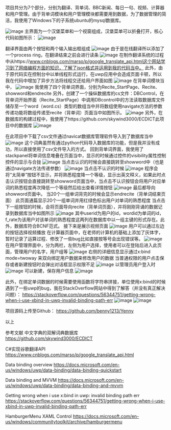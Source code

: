 ﻿项目共分为7个部分，分别为翻译、背单词、BBC新闻、每日一句、视频、计算器和用户管理。由于背单词模块和用户管理模块都需要用到数据，为了数据管理的简洁，我使用了Windows下的子系统ubuntu的mysql数据库。
 
![image](https://github.com/benny1213/Yenny/blob/master/readmeIMG/image001.jpg)
主界面为一个汉堡菜单和一个视窗组成，汉堡菜单可以折叠打开，核心代码如图所示：
![image](https://github.com/benny1213/Yenny/blob/master/readmeIMG/image002.jpg)



翻译界面由两个按钮和两个输入输出框组成
![image](https://github.com/benny1213/Yenny/blob/master/readmeIMG/image003.jpg)
由于是在线翻译所以添加了一个process ring，在翻译结束之前会进行读条
![image](https://github.com/benny1213/Yenny/blob/master/readmeIMG/image004.jpg)
在制作翻译系统的过程中从https://www.cnblogs.com/marso/p/google_translate_api.html这个网站学习到了网络编程方面的知识，了解了json格式并运用到我的代码当中。
此外，由于原代码实在控制台中以单线程形式运行，在uwp应用中会造成页面卡顿，所以我在代码中增加了异步方法将线程交还给用户界面如图
![image](https://github.com/benny1213/Yenny/blob/master/readmeIMG/image005.jpg)
在背单词模块当中，
![image](https://github.com/benny1213/Yenny/blob/master/readmeIMG/image006.jpg)
我使用了四个背单词界面，分别为Recite_StartPage、Recite、showword和endrecite
另外，创建了一个操纵数据库的cs文件：DBControl，在背单词开始界面（Recite_StartPage）中调用DBcontrol中的方法读取数据库文件储存至一个word（word.cs）类型的数组当中并将数组使用navigate方法的参数传递功能将数组传递至recite（背单词）页面当中如图所示。
![image](https://github.com/benny1213/Yenny/blob/master/readmeIMG/image007.jpg)
另外，在数据库的构建过程中，我使用了https://github.com/skywind3000/ECDICT此项目中的数据库
![image](https://github.com/benny1213/Yenny/blob/master/readmeIMG/image008.jpg)

在此项目中下载了csv文件通过navicat数据库管理软件导入到了数据库当中
![image](https://github.com/benny1213/Yenny/blob/master/readmeIMG/image009.jpg)
这个词典虽然有通过python代码导入数据库的功能，但是我并没有成功，所以直接使用了csv文件导入的方式。
回到背单词界面，我使用了stackpanel将单词信息堆叠在页面当中，显示的时候通过控件的visibility属性控制控件的显示与合拢
![image](https://github.com/benny1213/Yenny/blob/master/readmeIMG/image010.jpg)
当点击认识的时候会直接跳转至showword中（也是通过navigate方法传递参数）
![image](https://github.com/benny1213/Yenny/blob/master/readmeIMG/image011.jpg)
当点击不认识的时候
![image](https://github.com/benny1213/Yenny/blob/master/readmeIMG/image012.jpg)
程序会将“太简单”按钮不显示，并将熟悉程度降一个等级，显示出英文释义，如果此时点击认识按钮会直接跳转至showword页面当中，当点击不认识按钮会将用户对应单词的熟悉程度再次降低一个等级然后给出查看详情按钮
![image](https://github.com/benny1213/Yenny/blob/master/readmeIMG/image013.jpg)
最后都导向showword页面中。
当20个一组单词背完的时候会显示endrecite（背单词结束页面）
此页面通篇显示20个一组单词并用红绿色标出用户对单词的熟悉程度
当点击下一组按钮的时候，会将页面导向recite（背单词页面），并将刚刚背诵的数据记录到数据库当中如图所示
![image](https://github.com/benny1213/Yenny/blob/master/readmeIMG/image014.jpg)
其中userid为用户的id，wordid为单词的id，f_rate为该用户对该单词的熟悉程度这两列在数据库中以一组主键的形式存在。此外，数据库符合BCNF范式。
接下来是展示视频页面
![image](https://github.com/benny1213/Yenny/blob/master/readmeIMG/image015.jpg)
用户可以通过左边的按钮选择视频播放
在计算器页面中，在老师的计算机的基础上添加了灰体字，暂时记录了运算过程、修改了一些bug比如直接按等号会出现错误等。
![image](https://github.com/benny1213/Yenny/blob/master/readmeIMG/image016.jpg)
在用户管理界面中，分为两栏，左侧为用户选择，使用者可以在登陆后进入此页面，管理用户的名字，用户组等
![image](https://github.com/benny1213/Yenny/blob/master/readmeIMG/image017.jpg)
右侧的详细信息显示通过x:bind mode=twoway 来双向绑定用户数据来修改用户的数据
当普通权限的用户点击保存或者新建按钮时会弹出对话框显示权限不足
![image](https://github.com/benny1213/Yenny/blob/master/readmeIMG/image018.jpg)
以管理员用户登入时
![image](https://github.com/benny1213/Yenny/blob/master/readmeIMG/image019.jpg)
可以新建，保存用户信息
![image](https://github.com/benny1213/Yenny/blob/master/readmeIMG/image020.jpg)






此外，在绑定单词数据的时候需要使用函数将字符串拼接，单位使用x:bind的时候遇到了一些uwp的bug，我在StackOverflow网站中得到了解答（并没有真正解决问题）：
https://stackoverflow.com/questions/56344751/getting-wrong-when-i-use-xbind-in-uwp-invalid-binding-path-err
![image](https://github.com/benny1213/Yenny/blob/master/readmeIMG/image021.jpg)
![image](https://github.com/benny1213/Yenny/blob/master/readmeIMG/image022.jpg)
 
项目源码上传至Github：
https://github.com/benny1213/Yenny


以上



参考文献
中文字典的双解词典数据库
 https://github.com/skywind3000/ECDICT

C#实现谷歌翻译API
 https://www.cnblogs.com/marso/p/google_translate_api.html

Data binding overview 
https://docs.microsoft.com/en-us/windows/uwp/data-binding/data-binding-quickstart

Data binding and MVVM
https://docs.microsoft.com/en-us/windows/uwp/data-binding/data-binding-and-mvvm

Getting wrong when i use x:bind in uwp: invalid binding path err
https://stackoverflow.com/questions/56344751/getting-wrong-when-i-use-xbind-in-uwp-invalid-binding-path-err

HamburgerMenu XAML Control
https://docs.microsoft.com/en-us/windows/communitytoolkit/archive/hamburgermenu
